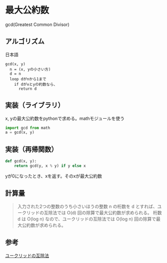 # 最大公約数
gcd(Greatest Common Divisor)

## アルゴリズム
日本語

```
gcd(x, y)
  n = (x, yの小さい方)
  d = n
  loop dがnから1まで
    if dがxとyの約数なら、
      return d
```

## 実装（ライブラリ）
x, yの最大公約数をpythonで求める。mathモジュールを使う

```python
import gcd from math
a = gcd(x, y)
```

## 実装（再帰関数）
```python
def gcd(x, y):
    return gcd(y, x % y) if y else x
```

yが0になったとき、xを返す。そのxが最大公約数

## 計算量
> 入力された2つの整数のうち小さいほうの整数 n の桁数を d とすれば、ユークリッドの互除法では O(d) 回の除算で最大公約数が求められる。
> 桁数 d は O(log n) なので、ユークリッドの互除法では O(log n) 回の除算で最大公約数が求められる。

## 参考
[ユークリッドの互除法](https://ja.wikipedia.org/wiki/%E3%83%A6%E3%83%BC%E3%82%AF%E3%83%AA%E3%83%83%E3%83%89%E3%81%AE%E4%BA%92%E9%99%A4%E6%B3%95#%E8%A8%88%E7%AE%97%E9%87%8F)
